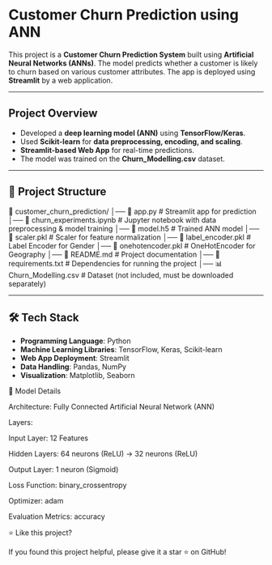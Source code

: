 # Customer Churn Prediction using ANN 

This project is a **Customer Churn Prediction System** built using **Artificial Neural Networks (ANNs)**. The model predicts whether a customer is likely to churn based on various customer attributes. The app is deployed using **Streamlit** by a web application.

---

##  **Project Overview**
- Developed a **deep learning model (ANN)** using **TensorFlow/Keras**.
- Used **Scikit-learn** for **data preprocessing, encoding, and scaling**.
- **Streamlit-based Web App** for real-time predictions.
- The model was trained on the **Churn_Modelling.csv** dataset.

---

## 📂 **Project Structure**

📁 customer_churn_prediction/
│── 📜 app.py                # Streamlit app for prediction
│── 📜 churn_experiments.ipynb  # Jupyter notebook with data preprocessing & model training
│── 📜 model.h5              # Trained ANN model
│── 📜 scaler.pkl            # Scaler for feature normalization
│── 📜 label_encoder.pkl     # Label Encoder for Gender
│── 📜 onehotencoder.pkl     # OneHotEncoder for Geography
│── 📜 README.md             # Project documentation
│── 📜 requirements.txt      # Dependencies for running the project
│── 📊 Churn_Modelling.csv   # Dataset (not included, must be downloaded separately)

---

## 🛠 **Tech Stack**
- **Programming Language**: Python  
- **Machine Learning Libraries**: TensorFlow, Keras, Scikit-learn  
- **Web App Deployment**: Streamlit  
- **Data Handling**: Pandas, NumPy  
- **Visualization**: Matplotlib, Seaborn  

🧠 Model Details

Architecture: Fully Connected Artificial Neural Network (ANN)

Layers:

Input Layer: 12 Features

Hidden Layers: 64 neurons (ReLU) → 32 neurons (ReLU)

Output Layer: 1 neuron (Sigmoid)

Loss Function: binary_crossentropy

Optimizer: adam

Evaluation Metrics: accuracy

⭐ Like this project?

If you found this project helpful, please give it a star ⭐ on GitHub!
